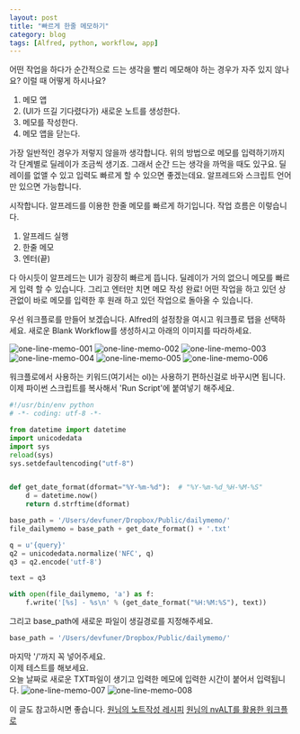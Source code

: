 ```yaml
---
layout: post
title: "빠르게 한줄 메모하기"
category: blog
tags: [Alfred, python, workflow, app]
---
```


어떤 작업을 하다가 순간적으로 드는 생각을 빨리 메모해야 하는 경우가 자주 있지 않나요?
이럴 때 어떻게 하시나요?

1. 메모 앱  
2. (UI가 뜨길 기다렸다가) 새로운 노트를 생성한다.  
3. 메모를 작성한다.  
4. 메모 앱을 닫는다.  

가장 일반적인 경우가 저렇지 않을까 생각합니다.
위의 방법으로 메모를 입력하기까지 각 단계별로 딜레이가 조금씩 생기죠.
그래서 순간 드는 생각을 까먹을 때도 있구요.
딜레이를 없앨 수 있고 입력도 빠르게 할 수 있으면 좋겠는데요.
알프레드와 스크립트 언어만 있으면 가능합니다.

시작합니다.
알프레드를 이용한 한줄 메모를 빠르게 하기입니다.
작업 흐름은 이렇습니다.

1. 알프레드 실행  
2. 한줄 메모  
3. 엔터(끝)  

다 아시듯이 알프레드는 UI가 굉장히 빠르게 뜹니다.
딜레이가 거의 없으니 메모를 빠르게 입력 할 수 있습니다.
그리고 엔터만 치면 메모 작성 완료!
어떤 작업을 하고 있던 상관없이 바로 메모를 입력한 후 원래 하고 있던 작업으로 돌아올 수 있습니다.

우선 워크플로를 만들어 보겠습니다.
Alfred의 설정창을 여시고 워크플로 탭을 선택하세요.
새로운 Blank Workflow를 생성하시고 아래의 이미지를 따라하세요.

![one-line-memo-001](/images/posts/one-line-memo/119f0b72_001.png)
![one-line-memo-002](/images/posts/one-line-memo/119f0b72_002.png)
![one-line-memo-003](/images/posts/one-line-memo/119f0b72_003.png)
![one-line-memo-004](/images/posts/one-line-memo/119f0b72_004.png)
![one-line-memo-005](/images/posts/one-line-memo/119f0b72_005.png)
![one-line-memo-006](/images/posts/one-line-memo/119f0b72_006.png)

워크플로에서 사용하는 키워드(여기서는 ol)는 사용하기 편하신걸로 바꾸시면 됩니다.
이제 파이썬 스크립트를 복사해서 'Run Script'에 붙여넣기 해주세요.

```python
#!/usr/bin/env python
# -*- coding: utf-8 -*-

from datetime import datetime
import unicodedata
import sys
reload(sys)
sys.setdefaultencoding("utf-8")


def get_date_format(dformat="%Y-%m-%d"):  # "%Y-%m-%d_%H-%M-%S"
    d = datetime.now()
    return d.strftime(dformat)

base_path = '/Users/devfuner/Dropbox/Public/dailymemo/'
file_dailymemo = base_path + get_date_format() + '.txt'

q = u'{query}'
q2 = unicodedata.normalize('NFC', q)
q3 = q2.encode('utf-8')

text = q3

with open(file_dailymemo, 'a') as f:
    f.write('[%s] - %s\n' % (get_date_format("%H:%M:%S"), text))
```

그리고 base_path에 새로운 파일이 생길경로를 지정해주세요.  

```python
base_path = '/Users/devfuner/Dropbox/Public/dailymemo/'
```


마지막 '/'까지 꼭 넣어주세요.  
이제 테스트를 해보세요.  
오늘 날짜로 새로운 TXT파일이 생기고 입력한 메모에 입력한 시간이 붙어서 입력됩니다.
![one-line-memo-007](/images/posts/one-line-memo/119f0b72_007.png)
![one-line-memo-008](/images/posts/one-line-memo/119f0b72_008.png)

이 글도 참고하시면 좋습니다.
[원님의 노트작성 레시피](http://macnews.tistory.com/2008)
[원님의 nvALT를 활용한 워크플로](http://d.pr/f/ZC8z)